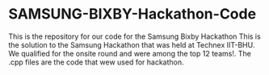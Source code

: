 # SAMSUNG-BIXBY-Hackathon-Code
This is the repository for our code for the Samsung Bixby Hackathon
This is the solution to the Samsung Hackathon that was held at Technex IIT-BHU.
We qualified for the onsite round and were among the top 12 teams!.
The .cpp files are the code that wew used for hackathon.
